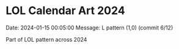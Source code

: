 # LOL Calendar Art 2024

Date: 2024-01-15 00:05:00
Message: L pattern (1,0) (commit 6/12)

Part of LOL pattern across 2024
